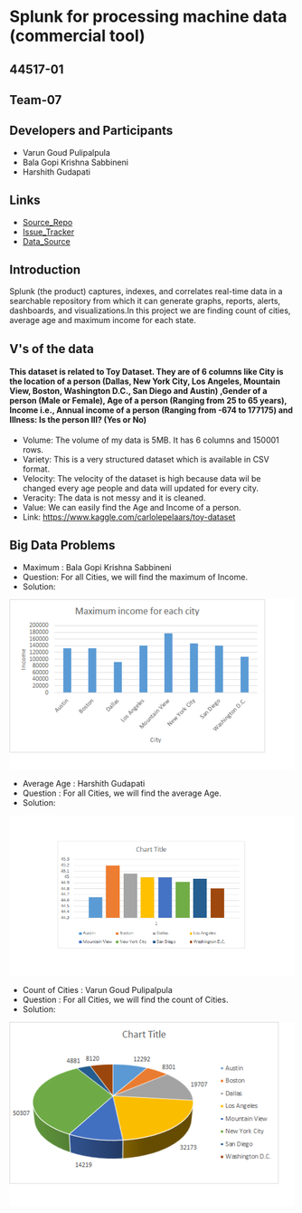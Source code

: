 # Splunk for processing machine data (commercial tool)
## 44517-01
## Team-07
## Developers and Participants
- Varun Goud Pulipalpula<br/>
- Bala Gopi Krishna Sabbineni<br/>
- Harshith Gudapati
## Links
- [Source_Repo](https://varungoud2930.github.io/Splunk/)<br/>
- [Issue_Tracker](https://github.com/varungoud2930/Splunk/issues)<br/>
- [Data_Source](https://www.kaggle.com/carlolepelaars/toy-dataset)
## Introduction
Splunk (the product) captures, indexes, and correlates real-time data in a searchable repository from which it can generate graphs, reports, alerts, dashboards, and visualizations.In this project we are finding count of cities, average age and maximum income for each state.
## V's of the data
#### This dataset is related to Toy Dataset. They are of 6 columns like City is the location of a person (Dallas, New York City, Los Angeles, Mountain View, Boston, Washington D.C., San Diego and Austin) ,Gender of a person (Male or Female), Age of a person (Ranging from 25 to 65 years), Income i.e., Annual income of a person (Ranging from -674 to 177175) and Illness: Is the person Ill? (Yes or No)
- Volume: The volume of my data is 5MB. It has 6 columns and 150001 rows. <br/>
- Variety: This is a very structured dataset which is available in CSV format. <br/>
- Velocity: The velocity of the dataset is high because data wil be changed every age people and data will updated for every city. <br/>
- Veracity: The data is not messy and it is cleaned.<br/>
- Value: We can easily find the Age and Income of a person.<br/>
- Link: https://www.kaggle.com/carlolepelaars/toy-dataset
## Big Data Problems

- Maximum : Bala Gopi Krishna Sabbineni
- Question: For all Cities, we will find the maximum of Income.
- Solution: 

![Maximum Income](https://github.com/varungoud2930/Splunk/blob/master/Income%20-%20maximum%20for%20each%20city/Maximum_Income_graph.png)

- Average Age : Harshith Gudapati
- Question : For all Cities, we will find the average Age.<br/>
- Solution: 

![Average Age](https://github.com/varungoud2930/Splunk/blob/master/Average-%20Age/Average.png)

- Count of Cities : Varun Goud Pulipalpula
- Question : For all Cities, we will find the count of Cities.<br/>
- Solution: 

![Count of Cities](https://github.com/varungoud2930/Splunk/blob/master/Cities-%20count/count_of_cities.png)

